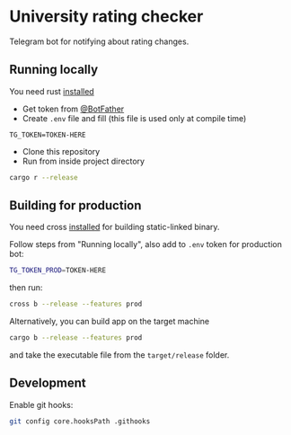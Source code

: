 # University rating checker

Telegram bot for notifying about rating changes.

## Running locally

You need rust [installed](https://rustup.rs)

- Get token from [@BotFather](https://t.me/BotFather)
- Create `.env` file and fill (this file is used only at compile time)

```
TG_TOKEN=TOKEN-HERE
```

- Clone this repository
- Run from inside project directory

```sh
cargo r --release
```

## Building for production

You need cross [installed](https://github.com/cross-rs/cross#installation) for building static-linked binary.

Follow steps from "Running locally", also add to `.env` token for production bot:

```sh
TG_TOKEN_PROD=TOKEN-HERE
```

then run:

```sh
cross b --release --features prod
```

Alternatively, you can build app on the target machine

```sh
cargo b --release --features prod
```

and take the executable file from the `target/release` folder.

## Development

Enable git hooks:

```sh
git config core.hooksPath .githooks
```
